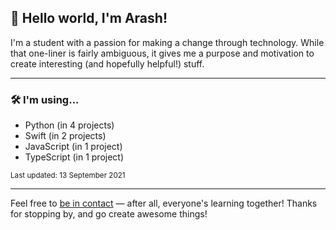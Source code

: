 
## 👋 Hello world, I'm Arash!

I'm a student with a passion for making a change through technology. While that one-liner is fairly ambiguous, it gives me a purpose and motivation to create interesting (and hopefully helpful!) stuff.

---

### 🛠 I'm using...

- Python (in 4 projects)
- Swift (in 2 projects)
- JavaScript (in 1 project)
- TypeScript (in 1 project)

<sub>Last updated: 13 September 2021</sub>

---

Feel free to <a href="mailto:hello@arashnrim.me" target="_blank" rel="noreferrer">be in contact</a> — after all, everyone's learning together! Thanks for stopping by, and go create awesome things!
